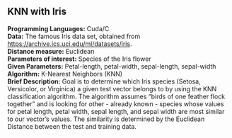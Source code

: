 ## KNN with Iris

**Programming Languages:** Cuda/C  
**Data:** The famous Iris data set, obtained from https://archive.ics.uci.edu/ml/datasets/iris.  
**Distance measure:** Euclidean  
**Parameters of interest:** Species of the Iris flower  
**Given Parameters:** Petal-length, petal-width, sepal-length, sepal-width  
**Algorithm:** K-Nearest Neighbors (KNN)  
**Brief Description:** Goal is to determine which Iris species (Setosa, Versicolor, or Virginica) a given test
vector belongs to by using the KNN classification algorithm. The algorithm assumes “birds of one feather
flock together” and is looking for other - already known - species whose values for petal length, petal
width, sepal length, and sepal width are most similar to our vector’s values. The similarity is determined
by the Euclidean Distance between the test and training data.

